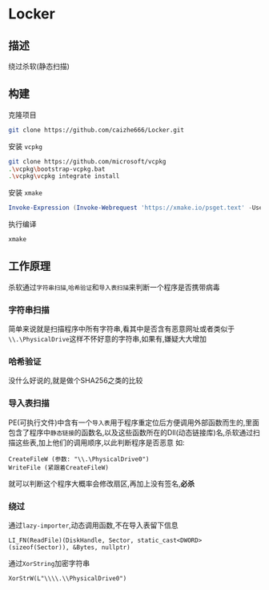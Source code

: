 # Locker

## 描述

绕过杀软(静态扫描)

## 构建

克隆项目

```bash
git clone https://github.com/caizhe666/Locker.git
```

安装 `vcpkg`

```bash
git clone https://github.com/microsoft/vcpkg
.\vcpkg\bootstrap-vcpkg.bat
.\vcpkg\vcpkg integrate install
```

安装 `xmake`

```powershell
Invoke-Expression (Invoke-Webrequest 'https://xmake.io/psget.text' -UseBasicParsing).Content
```

执行编译

```bash
xmake
```

## 工作原理

杀软通过`字符串扫描`,`哈希验证`和`导入表扫描`来判断一个程序是否携带病毒

### 字符串扫描

简单来说就是扫描程序中所有字符串,看其中是否含有恶意网址或者类似于`\\.\PhysicalDrive`这样不怀好意的字符串,如果有,嫌疑大大增加

### 哈希验证

没什么好说的,就是做个SHA256之类的比较

### 导入表扫描

PE(可执行文件)中含有一个`导入表`用于程序重定位后方便调用外部函数而生的,里面包含了程序中`静态链接`的函数名,以及这些函数所在的Dll(动态链接库)名,杀软通过扫描这些表,加上他们的调用顺序,以此判断程序是否恶意
如:

```
CreateFileW (参数: "\\.\PhysicalDrive0")
WriteFile (紧跟着CreateFileW)
```

就可以判断这个程序大概率会修改扇区,再加上没有签名,**必杀**

### 绕过

通过`lazy-importer`,动态调用函数,不在导入表留下信息

```
LI_FN(ReadFile)(DiskHandle, Sector, static_cast<DWORD>(sizeof(Sector)), &Bytes, nullptr)
```

通过`XorString`加密字符串

```
XorStrW(L"\\\\.\\PhysicalDrive0")
```
